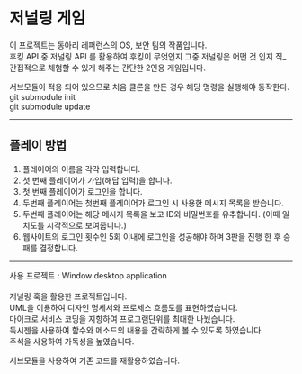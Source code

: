 # 저널링 게임

이 프로젝트는 동아리 레퍼런스의 OS, 보안 팀의 작품입니다.<br>
후킹 API 중 저널링 API 를 활용하여 후킹이 무엇인지 그중 저널링은 어떤 것 인지 직_간접적으로 체험할 수 있게 해주는 간단한 2인용 게임입니다.<br>

서브모듈이 적용 되어 있으므로 처음 클론을 만든 경우 해당 명령을 실행해야 동작한다.<br>
git submodule init<br>
git submodule update<br>
<hr>
<h2>플레이 방법</h2>

1. 플레이어의 이름을 각각 입력합니다.
2. 첫 번째 플레이어가 가입(해답 입력)을 합니다.
3. 첫 번째 플레이어가 로그인을 합니다.
4. 두번째 플레이어는 첫번째 플레이어가 로그인 시 사용한 메시지 목록을 받습니다.
5. 두번째 플레이어는 해당 메시지 목록을 보고 ID와 비밀번호를 유추합니다. (이때 일치도를 시각적으로 보여줍니다.)
6. 웹사이트의 로그인 횟수인 5회 이내에 로그인을 성공해야 하며 3판을 진행 한 후 승패를 결정합니다.

<hr>
사용 프로젝트 : Window desktop application<br>
<br>
저널링 훅을 활용한 프로젝트입니다.<br>
UML을 이용하여 디자인 명세서와 프로세스 흐름도를 표현하였습니다.<br>
마이크로 서비스 코딩을 지향하여 프로그램단위를 최대한 나눴습니다.<br>
독시젠을 사용하여 함수와 메소드의 내용을 간략하게 볼 수 있도록 하였습니다.<br>
주석을 사용하여 가독성을 높였습니다.

서브모듈을 사용하여 기존 코드를 재활용하였습니다.
